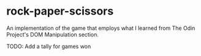 # rock-paper-scissors
An implementation of the game that employs what I learned from The Odin Project's DOM Manipulation section. 

TODO:
Add a tally for games won